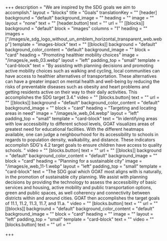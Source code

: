 +++
description = "We are inspired by the SDG goals we aim to accomplish."
layout = "blocks"
title = "Goals"
translationKey = ""
[header]
background = "default"
background_image = ""
heading = ""
image = ""
layout = "none"
text = ""
[header.button]
text = ""
url = ""
[[blocks]]
background = "default"
block = "images"
columns = "1"
heading = ""
images = ["/images/e_sdg_logo_without_un_emblem_horizontal_transparent_web.webp"]
template = "images-block"
text = ""
[[blocks]]
background = "default"
background_color_content = "default"
background_image = ""
block = "card"
heading = "Promoting healthier mobility choices"
image = "/images/e_web_03.webp"
layout = "left"
padding_top = "small"
template = "card-block"
text = "By assisting with planning decisions and promoting active mobility choices such as walking and cycling, local communities can have access to healthier alternatives of transportation. These alternatives can have a greater impact on mental health and well-being by reducing the risks of preventable diseases such as obesity and heart problems and getting residents active on their way to their daily activities. This accomplishes the SDG target 3.4."
video = ""
[blocks.button]
text = ""
url = ""
[[blocks]]
background = "default"
background_color_content = "default"
background_image = ""
block = "card"
heading = "Targeting and locating areas in need"
image = "/images/e_web_04.webp"
layout = "left"
padding_top = "small"
template = "card-block"
text = "In identifying areas with low accessibility to different school levels, GOAT visualizes areas of greatest need for educational facilities. With the different heatmaps available, one can judge a neighbourhood for its accessibility to schools in regards to population density, walkability, and distance. These indicators accomplish SDG's 4.2 target goals to ensure children have access to quality schools. "
video = ""
[blocks.button]
text = ""
url = ""
[[blocks]]
background = "default"
background_color_content = "default"
background_image = ""
block = "card"
heading = "Planning for a sustainable city"
image = "/images/e_web_11-1.webp"
layout = "left"
padding_top = "small"
template = "card-block"
text = "The SDG goal which GOAT most aligns with is naturally, in the promotion of sustainable city planning. We assist with planning decisions by providing the technology to assess the accessibility of basic services and housing, active mobility and public transportation options, green and public spaces, as well coherency and connectivity between districts within and around cities. GOAT then accomplishes the target goals of 11.1, 11.2, 11.3, 11.7, and 11.a. "
video = ""
[blocks.button]
text = ""
url = ""
[[blocks]]
background = "default"
background_color_content = "default"
background_image = ""
block = "card"
heading = ""
image = ""
layout = "left"
padding_top = "small"
template = "card-block"
text = ""
video = ""
[blocks.button]
text = ""
url = ""

+++
